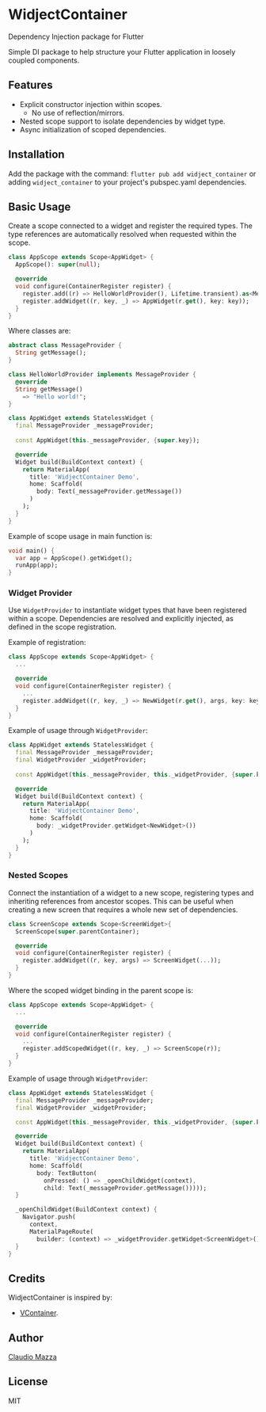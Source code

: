 # WidjectContainer
Dependency Injection package for Flutter

Simple DI package to help structure your Flutter application in loosely coupled components.

## Features

- Explicit constructor injection within scopes.
  - No use of reflection/mirrors.
- Nested scope support to isolate dependencies by widget type.
- Async initialization of scoped dependencies.

## Installation

Add the package with the command: ```flutter pub add widject_container``` or adding ```widject_container``` to your project's pubspec.yaml dependencies.

## Basic Usage

Create a scope connected to a widget and register the required types. The type references are automatically resolved when requested within the scope.

```dart
class AppScope extends Scope<AppWidget> {
  AppScope(): super(null);

  @override
  void configure(ContainerRegister register) {
    register.add((r) => HelloWorldProvider(), Lifetime.transient).as<MessageProvider>();
    register.addWidget((r, key, _) => AppWidget(r.get(), key: key));
  }
}
```

Where classes are:

```dart
abstract class MessageProvider {
  String getMessage();
}
```

```dart
class HelloWorldProvider implements MessageProvider {
  @override
  String getMessage()
    => "Hello world!";
}
```

```dart
class AppWidget extends StatelessWidget {
  final MessageProvider _messageProvider;
  
  const AppWidget(this._messageProvider, {super.key});

  @override
  Widget build(BuildContext context) {
    return MaterialApp(
      title: 'WidjectContainer Demo',
      home: Scaffold(
        body: Text(_messageProvider.getMessage())
      )
    );
  }
}
```

Example of scope usage in main function is:

```dart
void main() {
  var app = AppScope().getWidget();
  runApp(app);
}
```

### Widget Provider

Use ```WidgetProvider``` to instantiate widget types that have been registered within a scope. Dependencies are resolved and explicitly injected, as defined in the scope registration.

Example of registration:

```dart
class AppScope extends Scope<AppWidget> {
  ...

  @override
  void configure(ContainerRegister register) {
    ...
    register.addWidget((r, key, _) => NewWidget(r.get(), args, key: key));
  }
}
```

Example of usage through ```WidgetProvider```:

```dart
class AppWidget extends StatelessWidget {
  final MessageProvider _messageProvider;
  final WidgetProvider _widgetProvider;
  
  const AppWidget(this._messageProvider, this._widgetProvider, {super.key});

  @override
  Widget build(BuildContext context) {
    return MaterialApp(
      title: 'WidjectContainer Demo',
      home: Scaffold(
        body: _widgetProvider.getWidget<NewWidget>())
      )
    );
  }
}
```

### Nested Scopes

Connect the instantiation of a widget to a new scope, registering types and inheriting references from ancestor scopes.
This can be useful when creating a new screen that requires a whole new set of dependencies.

```dart
class ScreenScope extends Scope<ScreenWidget>{
  ScreenScope(super.parentContainer);

  @override
  void configure(ContainerRegister register) {
    register.addWidget((r, key, args) => ScreenWidget(...));
  }
}
```

Where the scoped widget binding in the parent scope is:

```dart
class AppScope extends Scope<AppWidget> {
  ...

  @override
  void configure(ContainerRegister register) {
    ...
    register.addScopedWidget((r, key, _) => ScreenScope(r));
  }
}
```

Example of usage through ```WidgetProvider```:

```dart
class AppWidget extends StatelessWidget {
  final MessageProvider _messageProvider;
  final WidgetProvider _widgetProvider;

  const AppWidget(this._messageProvider, this._widgetProvider, {super.key});

  @override
  Widget build(BuildContext context) {
    return MaterialApp(
      title: 'WidjectContainer Demo',
      home: Scaffold(
        body: TextButton(
          onPressed: () => _openChildWidget(context),
          child: Text(_messageProvider.getMessage()))));
  }

  _openChildWidget(BuildContext context) {
    Navigator.push(
      context,
      MaterialPageRoute(
        builder: (context) => _widgetProvider.getWidget<ScreenWidget>()));
  }
}
```

## Credits

WidjectContainer is inspired by:

- [VContainer](https://github.com/hadashiA/VContainer).

## Author

[Claudio Mazza](https://www.linkedin.com/in/zlatancld)

## License

MIT
